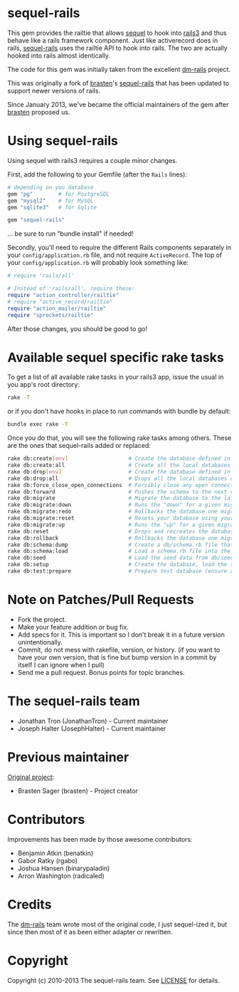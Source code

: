 sequel-rails
============

This gem provides the railtie that allows [sequel](http://github.com/jeremyevans/sequel) to hook into [rails3](http://github.com/rails/rails) and thus behave like a rails framework component. Just like activerecord does in rails, [sequel-rails](http://github.com/talentbox/sequel-rails) uses the railtie API to hook into rails. The two are actually hooked into rails almost identically.

The code for this gem was initially taken from the excellent [dm-rails](http://github.com/datamapper/dm-rails) project.

This was originally a fork of [brasten](https://github.com/brasten)'s [sequel-rails](https://github.com/brasten/sequel-rails) that has been updated to support newer versions of rails.

Since January 2013, we've became the official maintainers of the gem after [brasten](https://github.com/brasten) proposed us.

Using sequel-rails
==================

Using sequel with rails3 requires a couple minor changes.

First, add the following to your Gemfile (after the `Rails` lines):

```ruby
# depending on you database
gem "pg"        # for PostgreSQL
gem "mysql2"    # for MySQL
gem "sqlite3"   # for Sqlite

gem "sequel-rails"
```

... be sure to run "bundle install" if needed!

Secondly, you'll need to require the different Rails components separately in your `config/application.rb` file, and not require `ActiveRecord`.  The top of your `config/application.rb` will probably look something like:

```ruby
# require 'rails/all'

# Instead of 'rails/all', require these:
require "action_controller/railtie"
# require "active_record/railtie" 
require "action_mailer/railtie"
require "sprockets/railtie"
```

After those changes, you should be good to go!

Available sequel specific rake tasks
====================================

To get a list of all available rake tasks in your rails3 app, issue the usual in you app's root directory:

```bash
rake -T
```

or if you don't have hooks in place to run commands with bundle by default:

```bash
bundle exec rake -T
```

Once you do that, you will see the following rake tasks among others. These are the ones that sequel-rails added or replaced:

```bash
rake db:create[env]                   # Create the database defined in config/database.yml for the current Rails.env
rake db:create:all                    # Create all the local databases defined in config/database.yml
rake db:drop[env]                     # Create the database defined in config/database.yml for the current Rails.env
rake db:drop:all                      # Drops all the local databases defined in config/database.yml
rake db:force_close_open_connections  # Forcibly close any open connections to the test database 
rake db:forward                       # Pushes the schema to the next version. Specify the number of steps with STEP=n
rake db:migrate                       # Migrate the database to the latest version
rake db:migrate:down                  # Runs the "down" for a given migration VERSION.
rake db:migrate:redo                  # Rollbacks the database one migration and re migrate up.
rake db:migrate:reset                 # Resets your database using your migrations for the current environment
rake db:migrate:up                    # Runs the "up" for a given migration VERSION.
rake db:reset                         # Drops and recreates the database from db/schema.rb for the current environment and loads the seeds.
rake db:rollback                      # Rollbacks the database one migration and re migrate up. If you want to rollback more than one step, define STEP=x. Target specific version with VERSION=x.
rake db:schema:dump                   # Create a db/schema.rb file that can be portably used against any DB supported by Sequel
rake db:schema:load                   # Load a schema.rb file into the database
rake db:seed                          # Load the seed data from db/seeds.rb
rake db:setup                         # Create the database, load the schema, and initialize with the seed data 
rake db:test:prepare                  # Prepare test database (ensure all migrations ran, drop and re-create database then load schema). This task can be run in the same invocation as other task (eg: rake db:migrate db:test:prepare).
```

Note on Patches/Pull Requests
=============================

* Fork the project.
* Make your feature addition or bug fix.
* Add specs for it. This is important so I don't break it in a
  future version unintentionally.
* Commit, do not mess with rakefile, version, or history.
  (if you want to have your own version, that is fine but bump version in a commit by itself I can ignore when I pull)
* Send me a pull request. Bonus points for topic branches.

The sequel-rails team
=====================

* Jonathan Tron (JonathanTron) - Current maintainer
* Joseph Halter (JosephHalter) - Current maintainer

Previous maintainer
===================

[Original project](https://github.com/brasten/sequel-rails):

* Brasten Sager (brasten) - Project creator

Contributors
============

Improvements has been made by those awesome contributors:

* Benjamin Atkin (benatkin)
* Gabor Ratky (rgabo)
* Joshua Hansen (binarypaladin)
* Arron Washington (radicaled)

Credits
=======

The [dm-rails](http://github.com/datamapper/dm-rails) team wrote most of the original code, I just sequel-ized it, but since then most of it as been either adapter or rewritten.

Copyright
=========

Copyright (c) 2010-2013 The sequel-rails team. See [LICENSE](http://github.com/brasten/sequel-rails/blob/master/LICENSE) for details.
